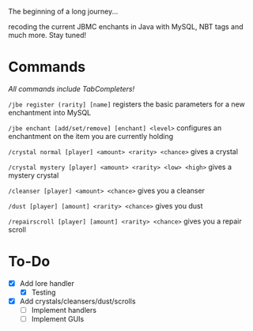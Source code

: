 The beginning of a long journey...

recoding the current JBMC enchants in Java with MySQL, NBT tags and much more. Stay tuned!

# Commands
_All commands include TabCompleters!_

`/jbe register (rarity] [name]` registers the basic parameters for a new enchantment into MySQL

`/jbe enchant [add/set/remove] [enchant] <level>` configures an enchantment on the item you are currently holding

`/crystal normal [player] <amount> <rarity> <chance>` gives a crystal

`/crystal mystery [player] <amount> <rarity> <low> <high>` gives a mystery crystal

`/cleanser [player] <amount> <chance>` gives you a cleanser

`/dust [player] [amount] <rarity> <chance>` gives you dust

`/repairscroll [player] [amount] <rarity> <chance>` gives you a repair scroll

# To-Do
- [x] Add lore handler
  - [x] Testing
- [x] Add crystals/cleansers/dust/scrolls
  - [ ] Implement handlers
  - [ ] Implement GUIs
